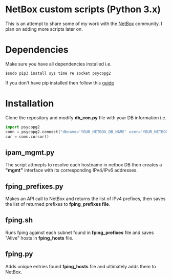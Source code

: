 # NetBox custom scripts (Python 3.x)
This is an attempt to share some of my work with the [NetBox](https://github.com/digitalocean/netbox) community. I plan on adding more scripts later on.
# Dependencies
Make sure you have all dependencies installed i.e.  
```
$sudo pip3 install sys time re socket psycopg2
```
If you don't have pip installed then follow this [guide](https://pip.pypa.io/en/stable/installing/) 
# Installation
Clone the repository and modify **db_con.py** file with your DB information i.e.
```python
import psycopg2
conn = psycopg2.connect("dbname='YOUR_NETBOX_DB_NAME' user='YOUR_NETBOX_USERNAME' host='YOUR_NETBOX_DB_IP_ADDRESS' password='YOUR_NETBOX_DB_PASSWORD'")
cur = conn.cursor()
```

## ipam_mgmt.py 
The script attmepts to resolve each hostname in netbox DB then creates a **"mgmt"** interface with its corresponding IPv4/IPv6 addresses. 

## fping_prefixes.py 
Makes an API call to NetBox and returns the list of IPv4 prefixes, then saves the list of returned prefixes to **fping_prefixes file**. 

## fping.sh
Runs fping against each subnet found in **fping_prefixes** file and saves "Alive" hosts in **fping_hosts** file. 

## fping.py
Adds unique entries found **fping_hosts** file and ultimately adds them to NetBox. 
 
